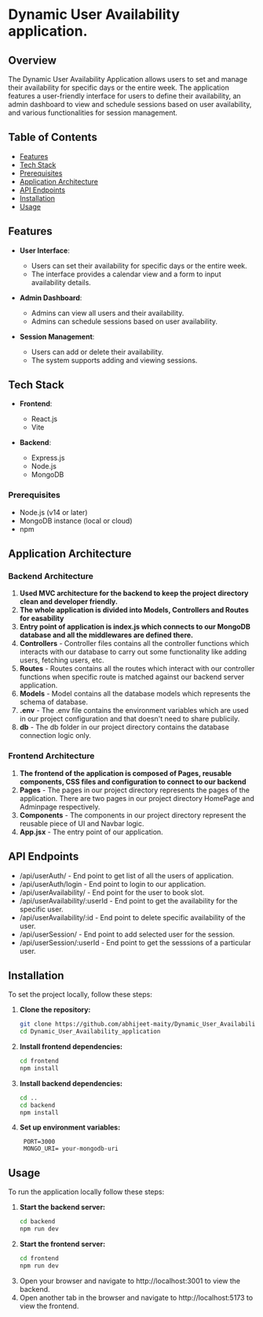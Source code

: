 
# Dynamic User Availability application.

## Overview

The Dynamic User Availability Application allows users to set and manage their availability for specific days or the entire week. The application features a user-friendly interface for users to define their availability, an admin dashboard to view and schedule sessions based on user availability, and various functionalities for session management.


## Table of Contents
- [Features](#features)
- [Tech Stack](#tech-stack)
- [Prerequisites](#prerequisites)
- [Application Architecture](#application-architecture)
- [API Endpoints](#api-endpoints)
- [Installation](#installation)
- [Usage](#usage)


## Features

- **User Interface**:
  - Users can set their availability for specific days or the entire week.
  - The interface provides a calendar view and a form to input availability details.

- **Admin Dashboard**:
  - Admins can view all users and their availability.
  - Admins can schedule sessions based on user availability.

- **Session Management**:
  - Users can add or delete their availability.
  - The system supports adding and viewing sessions.

## Tech Stack

- **Frontend**:
  - React.js
  - Vite
  

- **Backend**:
  - Express.js
  - Node.js
  - MongoDB

### Prerequisites

- Node.js (v14 or later)
- MongoDB instance (local or cloud)
- npm

## Application Architecture

### Backend Architecture
1. **Used MVC architecture for the backend to keep the project directory clean and developer friendly.**
2. **The whole application is divided into Models, Controllers and Routes for easability**
3. **Entry point of application is index.js which connects to our MongoDB database and all the middlewares are defined there.**
4. **Controllers** - Controller files contains all the controller functions which interacts with our database to carry out some functionality like adding users, fetching users, etc.
5. **Routes** - Routes contains all the routes which interact with our controller functions when specific route is matched against our backend server application.
6. **Models** - Model contains all the database models which represents the schema of database.
7. **.env** - The .env file contains the environment variables which are used in our project configuration and that doesn't need to share publicily.
8. **db** - The db folder in our project directory contains the database connection logic only.

### Frontend Architecture
1. **The frontend of the application is composed of Pages, reusable components, CSS files and configuration to connect to our backend**
2. **Pages** - The pages in our project directory represents the pages of the application. There are two pages in our project directory HomePage and Adminpage respectively.
3. **Components** - The components in our project directory represent the reusable piece of UI and Navbar logic.
4. **App.jsx** - The entry point of our application.


## API Endpoints
 
- /api/userAuth/ -                End point to get list of all the users of application.
- /api/userAuth/login -           End point to login to our application.
- /api/userAvailability/ -        End point for the user to book slot.
- /api/userAvailability/:userId - End point to get the availability for the specific user.
- /api/userAvailability/:id -     End point to delete specific availability of the user.
- /api/userSession/ -             End point to add selected user for the session.
- /api/userSession/:userId -      End point to get the sesssions of a particular user.

## Installation

To set the project locally, follow these steps:

1. **Clone the repository:**
   ```bash
   git clone https://github.com/abhijeet-maity/Dynamic_User_Availability_application.git
   cd Dynamic_User_Availability_application

2. **Install frontend dependencies:**
   ```bash
   cd frontend
   npm install

3. **Install backend dependencies:**
   ```bash
   cd ..
   cd backend
   npm install

4. **Set up environment variables:**
   ```env
    PORT=3000
    MONGO_URI= your-mongodb-uri

## Usage

To run the application locally follow these steps:

1. **Start the backend server:**
   ```bash
   cd backend
   npm run dev

2. **Start the frontend server:**
   ```bash
   cd frontend
   npm run dev

3. Open your browser and navigate to http://localhost:3001 to view the backend.
4. Open another tab in the browser and navigate to http://localhost:5173 to view the frontend.